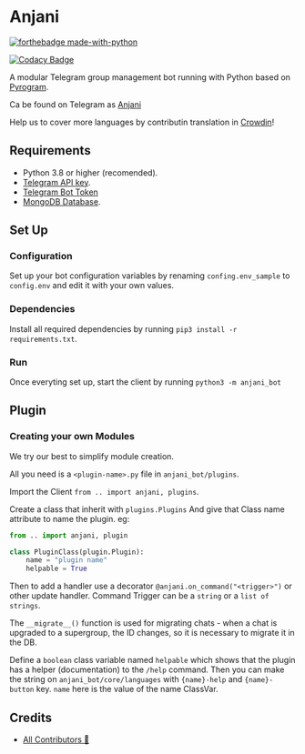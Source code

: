 # Anjani

[![forthebadge made-with-python](http://ForTheBadge.com/images/badges/made-with-python.svg)](https://www.python.org/)

[![Codacy Badge](https://app.codacy.com/project/badge/Grade/dea98029aaf248538a413e26aa2a194a)](https://www.codacy.com/gh/userbotindo/Anjani/dashboard?utm_source=github.com&amp;utm_medium=referral&amp;utm_content=userbotindo/Anjani&amp;utm_campaign=Badge_Grade)

A modular Telegram group management bot running with Python based on [Pyrogram](https://github.com/pyrogram/pyrogram).

Ca be found on Telegram as [Anjani](https://t.me/dAnjani_bot)

Help us to cover more languages by contributin translation in [Crowdin](https://crowdin.com/project/anjani-bot)!


## Requirements
 - Python 3.8 or higher (recomended).
 - [Telegram API key](https://docs.pyrogram.org/intro/setup#api-keys).
 - [Telegram Bot Token](https://t.me/botfather)
 - [MongoDB Database](https://cloud.mongodb.com/).


## Set Up

### Configuration
Set up your bot configuration variables by renaming `confing.env_sample` to `config.env` and edit it with your own values.

### Dependencies
Install all required dependencies by running
`pip3 install -r requirements.txt`.

### Run
Once everyting set up, start the client by running
`python3 -m anjani_bot`

## Plugin

### Creating your own Modules

We try our best to simplify module creation.

All you need is a `<plugin-name>.py` file in `anjani_bot/plugins`.

Import the Client `from .. import anjani, plugins`.

Create a class that inherit with `plugins.Plugins` And give that Class name attribute to name the plugin. eg:

```python
from .. import anjani, plugin

class PluginClass(plugin.Plugin):
    name = "plugin name"
    helpable = True
```

Then to add a handler use a decorator `@anjani.on_command("<trigger>")` or other update handler. Command Trigger can be a `string` or a `list of strings`.

The `__migrate__()` function is used for migrating chats - when a chat is upgraded to a supergroup, the ID changes, so it is necessary to migrate it in the DB.

Define a `boolean` class variable named `helpable` which shows that the plugin has a helper (documentation) to the `/help` command. Then you can make the string on `anjani_bot/core/languages` with `{name}-help` and `{name}-button` key. `name` here is the value of the name ClassVar.


## Credits

  - [All Contributors 👥](https://github.com/userbotindo/Anjani/graphs/contributors)
